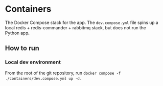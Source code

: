 # Containers

The Docker Compose stack for the app. The `dev.compose.yml` file spins up a local redis + redis-commander + rabbitmq stack, but does not run the Python app.

## How to run

### Local dev environment

From the root of the git repository, run `docker compose -f ./containers/dev.compose.yml up -d`.

